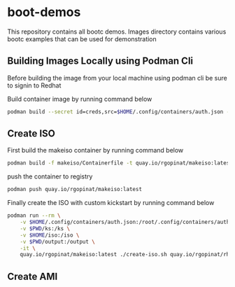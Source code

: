 # boot-demos
This repository contains all bootc demos. Images directory contains various bootc examples that can be used for demonstration


## Building Images Locally using Podman Cli
Before building the image from your local machine using podman cli be sure to signin to Redhat

Build container image by running command below

```sh
podman build --secret id=creds,src=$HOME/.config/containers/auth.json -f images/workstation/Containerfile -t quay.io/rgopinat/rhel9-bootc-workstation
```

## Create ISO
First build the makeiso container by running command below

```sh
podman build -f makeiso/Containerfile -t quay.io/rgopinat/makeiso:latest
```

push the container to registry

```sh
podman push quay.io/rgopinat/makeiso:latest
```

Finally create the ISO with custom kickstart by running command below

```sh
podman run --rm \
    -v $HOME/.config/containers/auth.json:/root/.config/containers/auth.json \
    -v $PWD/ks:/ks \
    -v $HOME/iso:/iso \
    -v $PWD/output:/output \
    -it \
    quay.io/rgopinat/makeiso:latest ./create-iso.sh quay.io/rgopinat/rhel9-bootc-workstation workstation.ks rhel-9.5-x86_64-boot.iso installer.iso
```

## Create AMI

